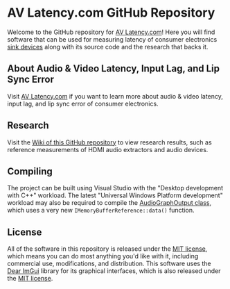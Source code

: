 # AV Latency.com GitHub Repository

Welcome to the GitHub repository for [AV Latency.com](https://avlatency.com)! Here you will find software that can be used for measuring latency of consumer electronics [sink devices](https://avlatency.com/terminology/#sink-device) along with its source code and the research that backs it.

## About Audio & Video Latency, Input Lag, and Lip Sync Error

Visit [AV Latency.com](https://avlatency.com) if you want to learn more about audio & video latency, input lag, and lip sync error of consumer electronics.

## Research
Visit the [Wiki of this GitHub repository](https://github.com/AVLatency/Latency-Measurement/wiki) to view research results, such as reference measurements of HDMI audio extractors and audio devices.

## Compiling
The project can be built using Visual Studio with the "Desktop development with C++" workload. The latest "Universal Windows Platform development" workload may also be required to compile the [AudioGraphOutput class](https://github.com/AVLatency/Latency-Measurement/blob/main/Shared-Items/AudioGraphOutput.cpp), which uses a very new `IMemoryBufferReference::data()` function.

## License

All of the software in this repository is released under the [MIT license](https://github.com/AVLatency/Latency-Measurement/blob/main/LICENSE), which means you can do most anything you'd like with it, including commercial use, modifications, and distribution. This software uses the [Dear ImGui](https://github.com/ocornut/imgui) library for its graphical interfaces, which is also released under the [MIT license](https://github.com/ocornut/imgui/blob/7f38773b738e8d37b1a3c1d627205821300ef765/LICENSE.txt).
